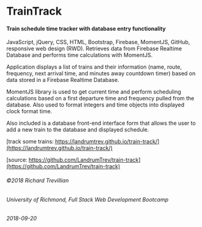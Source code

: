 # TrainTrack
#### Train schedule time tracker with database entry functionality

JavaScript, jQuery, CSS, HTML, Bootstrap, Firebase, MomentJS, GitHub, responsive web design (RWD). Retrieves data from Firebase Realtime Database and performs time calculations with MomentJS.

Application displays a list of trains and their information (name, route, frequency, next arrival time, and minutes away countdown timer) based on data stored in a Firebase Realtime Database. 

MomentJS library is used to get current time and perform scheduling calculations based on a first departure time and frequency pulled from the database. Also used to format integers and time objects into displayed clock format time.

Also included is a database front-end interface form that allows the user to add a new train to the database and displayed schedule.

[track some trains: https://landrumtrev.github.io/train-track/](https://landrumtrev.github.io/train-track/)

[source: https://github.com/LandrumTrev/train-track](https://github.com/LandrumTrev/train-track)

###### ©2018 Richard Trevillian
###### University of Richmond, Full Stack Web Development Bootcamp
###### 2018-09-20
